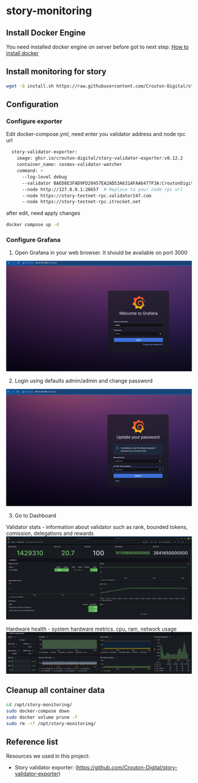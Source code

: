 # story-monitoring

## Install Docker Engine 
You need installed docker engine on server before got to next step:
[How to install docker](https://docs.docker.com/engine/install/ubuntu/)

## Install monitoring for story

```bash
wget -O install.sh https://raw.githubusercontent.com/Crouton-Digital/story-monitoring/refs/heads/main/install.sh && chmod +x install.sh && sudo ./install.sh
```

## Configuration 
### Configure exporter
Edit docker-compose.yml, need enter you validator address and node rpc url 

```bash 
  story-validator-exporter:
    image: ghcr.io/crouton-digital/story-validator-exporter:v0.12.2
    container_name: cosmos-validator-watcher
    command: >
      --log-level debug
      --validator BAED8E3FAD9FD20457EA2AD53A631AFAA6477F3A:CroutonDigital  # Replace to your validator address 
      --node http://127.0.0.1:26657  # Replace to your node rpc url 
      --node https://story-testnet-rpc.validator247.com
      --node https://story-testnet-rpc.itrocket.net
```
after edit, need apply changes 
```bash
docker compose up -d 
```

### Configure Grafana
1. Open Grafana in your web browser. It should be available on port 3000

![grafana_login_01.png](docs%2Fimages%2Fgrafana_login_01.png)

2. Login using defaults admin/admin and change password

![grafana_login_02.png](docs%2Fimages%2Fgrafana_login_02.png)

3. Go to Dashboard  

Validator stats - information about validator such as rank, bounded tokens, comission, delegations and rewards  
![dashboard01.png](docs%2Fimages%2Fdashboard01.png)  

Hardware health - system hardware metrics. cpu, ram, network usage  
![dashboard02.png](docs%2Fimages%2Fdashboard02.png)  

## Cleanup all container data
```bash 
cd /opt/story-monitoring/
sudo docker-compose down
sudo docker volume prune -f
sudo rm -rf /opt/story-monitoring/
```

## Reference list
Resources we used in this project:
* Story validator exporter: (https://github.com/Crouton-Digital/story-validator-exporter)
